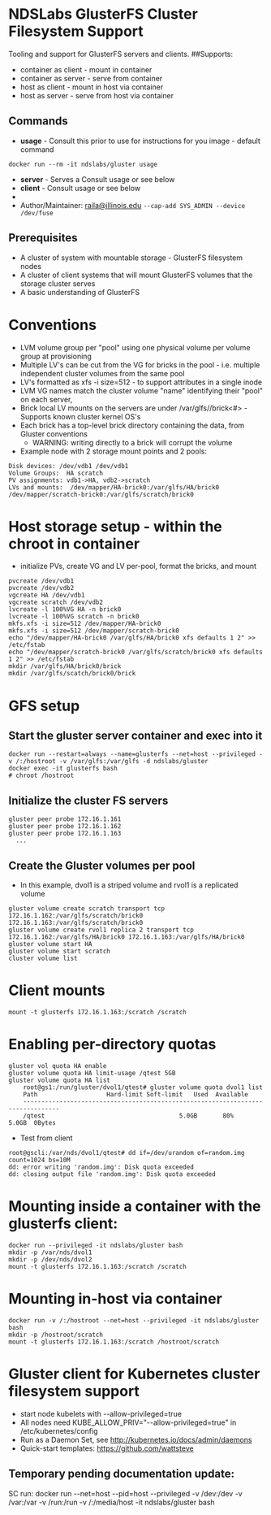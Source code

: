 # NDSLabs GlusterFS Cluster Filesystem Support 
Tooling and support for GlusterFS servers and clients.
##Supports:
* container as client - mount in container
* container as server - serve from container
* host as client - mount in host via container
* host as server - serve from host via container 

## Commands
* **usage** - Consult this prior to use for instructions for you image - default command
```
docker run --rm -it ndslabs/gluster usage
```
* **server** - Serves a Consult usage or see below
* **client** - Consult usage or see below
*  
* Author/Maintainer:  raila@illinois.edu
```--cap-add SYS_ADMIN --device /dev/fuse```


## Prerequisites
* A cluster of system with mountable storage - GlusterFS filesystem nodes
* A cluster of client systems that will mount GlusterFS volumes that the storage cluster serves
* A basic understanding of GlusterFS 

# Conventions
* LVM volume group per "pool" using one physical volume per volume group at provisioning
* Multiple LV's can be cut from the VG for bricks in the pool - i.e. multiple independent cluster volumes from the same pool
* LV's formatted as xfs -i size=512 - to support attributes in a single inode
* LVM VG names match the cluster volume "name" identifying their "pool" on each server, 
* Brick local LV mounts on the servers are under /var/glfs/<pool>/brick<#> - Supports known cluster kernel OS's
* Each brick has a top-level brick directory containing the data, from Gluster conventions
  * WARNING: writing directly to a brick will corrupt the volume
* Example node with 2 storage mount points and 2 pools:
```
Disk devices: /dev/vdb1 /dev/vdb1
Volume Groups:  HA scratch
PV assignments: vdb1->HA, vdb2->scratch
LVs and mounts:  /dev/mapper/HA-brick0:/var/glfs/HA/brick0  /dev/mapper/scratch-brick0:/var/glfs/scratch/brick0
```

# Host storage setup - within the chroot in container
* initialize PVs, create VG and LV per-pool, format the bricks, and mount
```
pvcreate /dev/vdb1
pvcreate /dev/vdb2
vgcreate HA /dev/vdb1
vgcreate scratch /dev/vdb2
lvcreate -l 100%VG HA -n brick0
lvcreate -l 100%VG scratch -n brick0
mkfs.xfs -i size=512 /dev/mapper/HA-brick0
mkfs.xfs -i size=512 /dev/mapper/scratch-brick0
echo "/dev/mapper/HA-brick0 /var/glfs/HA/brick0 xfs defaults 1 2" >> /etc/fstab 
echo "/dev/mapper/scratch-brick0 /var/glfs/scratch/brick0 xfs defaults 1 2" >> /etc/fstab 
mkdir /var/glfs/HA/brick0/brick
mkdir /var/glfs/scatch/brick0/brick
```

# GFS setup

## Start the gluster server container and exec into it 
```
docker run --restart=always --name=glusterfs --net=host --privileged -v /:/hostroot -v /var/glfs:/var/glfs -d ndslabs/gluster
docker exec -it glusterfs bash
# chroot /hostroot
```

## Initialize the cluster FS servers
```
gluster peer probe 172.16.1.161
gluster peer probe 172.16.1.162 
gluster peer probe 172.16.1.163 
  ...
```

## Create the Gluster volumes per pool
* In this example,  dvol1 is a striped volume and rvol1 is a replicated volume
```
gluster volume create scratch transport tcp 172.16.1.162:/var/glfs/scratch/brick0 172.16.1.163:/var/glfs/scratch/brick0
gluster volume create rvol1 replica 2 transport tcp 172.16.1.162:/var/glfs/HA/brick0 172.16.1.163:/var/glfs/HA/brick0
gluster volume start HA
gluster volume start scratch
cluster volume list
```

# Client mounts
```
mount -t glusterfs 172.16.1.163:/scratch /scratch
```

# Enabling per-directory quotas
```
gluster vol quota HA enable
gluster volume quota HA limit-usage /qtest 5GB
gluster volume quota HA list
    root@gs1:/run/gluster/dvol1/qtest# gluster volume quota dvol1 list
    Path                   Hard-limit Soft-limit   Used  Available
    --------------------------------------------------------------------------------
    /qtest                                     5.0GB       80%       5.0GB  0Bytes
```
* Test from client
```
root@gscli:/var/nds/dvol1/qtest# dd if=/dev/urandom of=random.img count=1024 bs=10M
dd: error writing 'random.img': Disk quota exceeded
dd: closing output file 'random.img': Disk quota exceeded
```

# Mounting inside a container with the glusterfs client:
```
docker run --privileged -it ndslabs/gluster bash
mkdir -p /var/nds/dvol1
mkdir -p /dev/nds/dvol2
mount -t glusterfs 172.16.1.163:/scratch /scratch
```

# Mounting in-host via container
```
docker run -v /:/hostroot --net=host --privileged -it ndslabs/gluster bash
mkdir -p /hostroot/scratch
mount -t glusterfs 172.16.1.163:/scratch /hostroot/scratch
```

# Gluster client for Kubernetes cluster filesystem support
* start node kubelets with --allow-privileged=true
* All nodes need KUBE_ALLOW_PRIV="--allow-privileged=true" in /etc/kubernetes/config
* Run as a Daemon Set, see <http://kubernetes.io/docs/admin/daemons>
* Quick-start templates:  <https://github.com/wattsteve>

## Temporary pending documentation update:
SC run:  docker run --net=host --pid=host --privileged  -v /dev:/dev  -v /var:/var -v /run:/run -v /:/media/host -it  ndslabs/gluster bash

